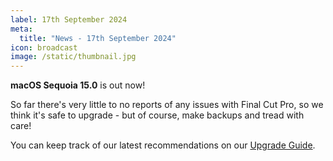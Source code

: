 ```yaml
---
label: 17th September 2024
meta:
  title: "News - 17th September 2024"
icon: broadcast
image: /static/thumbnail.jpg
---
```


**macOS Sequoia 15.0** is out now!

So far there's very little to no reports of any issues with Final Cut Pro, so we think it's safe to upgrade - but of course, make backups and tread with care!

You can keep track of our latest recommendations on our [Upgrade Guide](https://fcp.cafe/update-guide/).